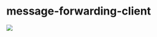 # message-forwarding-client

[![](https://jitpack.io/v/meowcat-studio/message-forwarding-client.svg)](https://jitpack.io/#meowcat-studio/message-forwarding-client)
